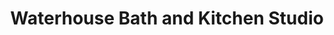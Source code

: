 ---
title: "Waterhouse Bath and Kitchen Studio"
url: /perrysburg/waterhouse-bath-and-kitchen-studio/
shop: Küchen
---